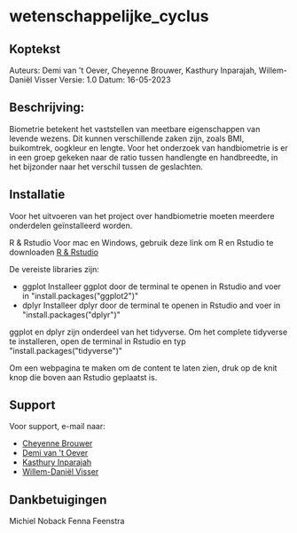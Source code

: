 # wetenschappelijke_cyclus

## Koptekst

Auteurs: Demi van 't Oever, Cheyenne Brouwer, Kasthury Inparajah, Willem-Daniël Visser
Versie: 1.0
Datum: 16-05-2023

## Beschrijving:
Biometrie betekent het vaststellen van meetbare eigenschappen van levende wezens. Dit kunnen verschillende zaken zijn, zoals BMI, buikomtrek, oogkleur en lengte. Voor het onderzoek van handbiometrie is er in een groep gekeken naar de ratio tussen handlengte en handbreedte, in het bijzonder naar het verschil tussen de geslachten.

## Installatie
Voor het uitvoeren van het project over handbiometrie moeten meerdere onderdelen geïnstalleerd worden.

R & Rstudio
Voor mac en Windows, gebruik deze link om R en Rstudio te downloaden [R & Rstudio](https://posit.co/download/rstudio-desktop/)

De vereiste libraries zijn:

* ggplot
Installeer ggplot door de terminal te openen in Rstudio and voer in "install.packages("ggplot2")"
* dplyr
Installeer dplyr door de terminal te openen in Rstudio and voer in "install.packages("dplyr")"

ggplot en dplyr zijn onderdeel van het tidyverse. Om het complete tidyverse te installeren, open de terminal in Rstudio en typ "install.packages("tidyverse")"

Om een webpagina te maken om de content te laten zien, druk op de knit knop die boven aan Rstudio geplaatst is.

## Support
Voor support, e-mail naar:
* [Cheyenne Brouwer](e.h.b.brouwer@st.hanze.nl)
* [Demi van 't Oever](d.van.t.oever@st.hanze.nl)
* [Kasthury Inparajah](k.inparajah@st.hanze.nl)
* [Willem-Daniël Visser](wi.d.visser@st.hanze.nl)


## Dankbetuigingen
Michiel Noback
Fenna Feenstra

